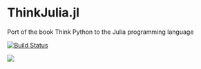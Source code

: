# ThinkJulia.jl
Port of the book Think Python to the Julia programming language

[![Build Status](https://travis-ci.org/BenLauwens/ThinkJulia.jl.svg?branch=master)](https://travis-ci.org/BenLauwens/ThinkJulia.jl)

[![](https://img.shields.io/badge/docs-latest-blue.svg)](https://benlauwens.github.io/ThinkJulia.jl/latest/chap01.html)
